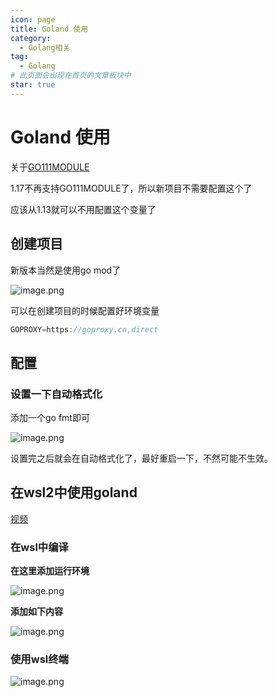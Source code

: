 ```yaml
---
icon: page
title: Goland 使用
category:
  - Golang相关
tag:
  - Golang
# 此页面会出现在首页的文章板块中
star: true
---
```

# Goland 使用

关于[GO111MODULE](https://zhuanlan.zhihu.com/p/374372749
)

1.17不再支持GO111MODULE了，所以新项目不需要配置这个了

应该从1.13就可以不用配置这个变量了

## 创建项目

新版本当然是使用go mod了

![image.png](assets/image-20211202175450-4qgj45a.png)

可以在创建项目的时候配置好环境变量

```go
GOPROXY=https://goproxy.cn,direct
```

## 配置

### 设置一下自动格式化

添加一个go fmt即可

![image.png](assets/image-20211202180927-vet7932.png)

设置完之后就会在自动格式化了，最好重启一下，不然可能不生效。

## 在wsl2中使用goland

[视频](https://youtu.be/Xk8_jw94Ikc)

### 在wsl中编译

**在这里添加运行环境**

![image.png](assets/image-20211202212140-z7mzw6f.png)

**添加如下内容**

![image.png](assets/image-20211202212246-vidakkb.png)

### 使用wsl终端

![image.png](assets/image-20211202210925-356z06p.png)
